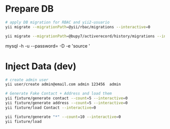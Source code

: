 
# Prepare DB

```bash
# apply DB migration for RBAC and yii2-usuario
yii migrate --migrationPath=@yii/rbac/migrations --interactive=0

yii migrate --migrationPath=@bupy7/activerecord/history/migrations --interactive=0
```

mysql -h <hostname> -u <username> --password=<password> -D <database> -e 'source <path-to-sql-file>'

# Inject Data (dev)

```bash
# create admin user
yii user/create admin@email.com admin 123456  admin

# Generate Fake Contact + Address and load them
yii fixture/generate contact --count=5 --interactive=0
yii fixture/generate address --count=5 --interactive=0
yii fixture/load Contact --interactive=0
```

```bash
yii fixture/generate "*" --count=10 --interactive=0
yii fixture/load
```
